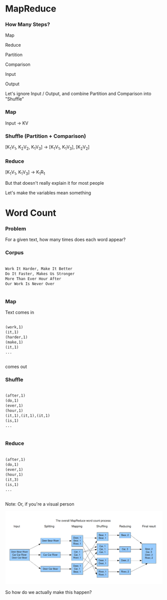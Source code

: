 # MapReduce


### How Many Steps?

<p class="fragment">Map</p>
<p class="fragment">Reduce</p>
<p class="fragment">Partition</p>
<p class="fragment">Comparison</p>
<p class="fragment">Input</p>
<p class="fragment">Output</p>


Let's ignore Input / Output, and combine Partition and Comparison into "Shuffle"


### Map

Input -> KV


### Shuffle (Partition + Comparison)

[K<sub>1</sub>V<sub>1</sub>, K<sub>2</sub>V<sub>2</sub>, K<sub>1</sub>V<sub>3</sub>] -> [K<sub>1</sub>V<sub>1</sub>,  K<sub>1</sub>V<sub>3</sub>], [K<sub>2</sub>V<sub>2</sub>]


### Reduce

[K<sub>1</sub>V<sub>1</sub>,  K<sub>1</sub>V<sub>3</sub>] -> K<sub>1</sub>R<sub>1</sub>


But that doesn't really explain it for most people

Let's make the variables mean something


# Word Count


### Problem

For a given text, how many times does each word appear?


### Corpus
<pre>
<code class="lang-text" style="text-align:center;">
Work It Harder, Make It Better
Do It Faster, Makes Us Stronger
More Than Ever Hour After
Our Work Is Never Over
</code>
</pre>


### Map

Text comes in

<pre>
<code class="lang-text" style="text-align:center;">
(work,1)
(it,1)
(harder,1)
(make,1)
(it,1)
...
</code>
</pre>

comes out


### Shuffle

<pre>
<code class="lang-text" style="text-align:center;">
(after,1)
(do,1)
(ever,1)
(hour,1)
(it,1),(it,1),(it,1)
(is,1)
...
</code>
</pre>


### Reduce

<pre>
<code class="lang-text" style="text-align:center;">
(after,1)
(do,1)
(ever,1)
(hour,1)
(it,3)
(is,1)
...
</code>
</pre>

Note: Or, if you're a visual person


![MapReduce](images/map-reduce-example.png)


So how do we actually make this happen?